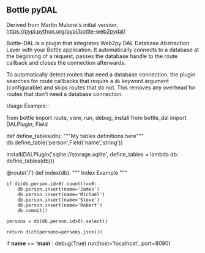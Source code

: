 Bottle pyDAL
---------------------------------------------------------------------------

Derived from Martin Mulone's initial version:
https://pypi.python.org/pypi/bottle-web2pydal/

Bottle-DAL is a plugin that integrates Web2py DAL Database Abstraction Layer
with your Bottle application. It automatically connects to a database at the
beginning of a request, passes the database handle to the route callback and
closes the connection afterwards.

To automatically detect routes that need a database connection, the plugin
searches for route callbacks that require a `db` keyword argument
(configurable) and skips routes that do not. This removes any overhead for
routes that don't need a database connection.

Usage Example::

from bottle import route, view, run, debug, install
from bottle_dal import DALPlugin, Field

def define_tables(db):
    """My tables definitions here"""
    db.define_table('person',Field('name','string'))

install(DALPlugin('sqlite://storage.sqlite',
                  define_tables = lambda db: define_tables(db)))

@route('/')
def index(db):
    """ Index Example """

    if db(db.person.id>0).count()==0:
        db.person.insert(name='James')
        db.person.insert(name='Michael')
        db.person.insert(name='Steve')
        db.person.insert(name='Robert')
        db.commit()

    persons = db(db.person.id>0).select()

    return dict(persons=persons.json())

if __name__ == '__main__':
    debug(True)
    run(host='localhost', port=8080)